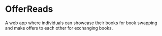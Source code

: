 # OfferReads
 A web app where individuals can showcase their books for book swapping and make offers to each other for exchanging books.
